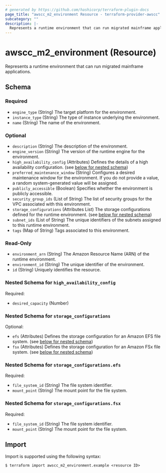 ```yaml
---
# generated by https://github.com/hashicorp/terraform-plugin-docs
page_title: "awscc_m2_environment Resource - terraform-provider-awscc"
subcategory: ""
description: |-
  Represents a runtime environment that can run migrated mainframe applications.
---
```


# awscc_m2_environment (Resource)

Represents a runtime environment that can run migrated mainframe applications.



<!-- schema generated by tfplugindocs -->
## Schema

### Required

- `engine_type` (String) The target platform for the environment.
- `instance_type` (String) The type of instance underlying the environment.
- `name` (String) The name of the environment.

### Optional

- `description` (String) The description of the environment.
- `engine_version` (String) The version of the runtime engine for the environment.
- `high_availability_config` (Attributes) Defines the details of a high availability configuration. (see [below for nested schema](#nestedatt--high_availability_config))
- `preferred_maintenance_window` (String) Configures a desired maintenance window for the environment. If you do not provide a value, a random system-generated value will be assigned.
- `publicly_accessible` (Boolean) Specifies whether the environment is publicly accessible.
- `security_group_ids` (List of String) The list of security groups for the VPC associated with this environment.
- `storage_configurations` (Attributes List) The storage configurations defined for the runtime environment. (see [below for nested schema](#nestedatt--storage_configurations))
- `subnet_ids` (List of String) The unique identifiers of the subnets assigned to this runtime environment.
- `tags` (Map of String) Tags associated to this environment.

### Read-Only

- `environment_arn` (String) The Amazon Resource Name (ARN) of the runtime environment.
- `environment_id` (String) The unique identifier of the environment.
- `id` (String) Uniquely identifies the resource.

<a id="nestedatt--high_availability_config"></a>
### Nested Schema for `high_availability_config`

Required:

- `desired_capacity` (Number)


<a id="nestedatt--storage_configurations"></a>
### Nested Schema for `storage_configurations`

Optional:

- `efs` (Attributes) Defines the storage configuration for an Amazon EFS file system. (see [below for nested schema](#nestedatt--storage_configurations--efs))
- `fsx` (Attributes) Defines the storage configuration for an Amazon FSx file system. (see [below for nested schema](#nestedatt--storage_configurations--fsx))

<a id="nestedatt--storage_configurations--efs"></a>
### Nested Schema for `storage_configurations.efs`

Required:

- `file_system_id` (String) The file system identifier.
- `mount_point` (String) The mount point for the file system.


<a id="nestedatt--storage_configurations--fsx"></a>
### Nested Schema for `storage_configurations.fsx`

Required:

- `file_system_id` (String) The file system identifier.
- `mount_point` (String) The mount point for the file system.

## Import

Import is supported using the following syntax:

```shell
$ terraform import awscc_m2_environment.example <resource ID>
```
